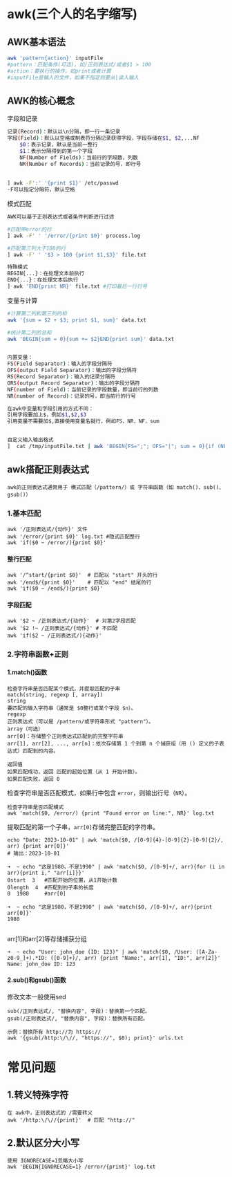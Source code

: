 # awk(三个人的名字缩写)

## AWK基本语法

```bash
awk 'pattern{action}' inputFile
#pattern：匹配条件(可选)，如/正则表达式/或者$1 > 100
#action：要执行的操作，如print或者计算
#inputFile是输入的文件，如果不指定则要从|读入输入
```



## AWK的核心概念

字段和记录

```bash
记录(Record)：默认以\n分隔，即一行一条记录
字段(Field)：默认以空格或制表符分隔记录获得字段，字段存储在$1, $2,...NF
	$0：表示记录，默认是当前一整行
	$1：表示分隔得到的第一个字段
	NF(Number of Fields)：当前行的字段数，列数
	NR(Number of Records)：当前记录的号，即行号
	
	
] awk -F':' '{print $1}' /etc/passwd
-F可以指定分隔符，默认空格
```



模式匹配

```bash
AWK可以基于正则表达式或者条件判断进行过滤

#匹配带error的行
] awk -F' ' '/error/{print $0}' process.log

#匹配第三列大于100的行
] awk -F' ' '$3 > 100 {print $1,$3}' file.txt

特殊模式
BEGIN{...}：在处理文本前执行
END{...}：在处理文本后执行
] awk 'END{print NR}' file.txt #打印最后一行行号
```



变量与计算

```bash
#计算第二列和第三列的和
awk '{sum = $2 + $3; print $1, sum}' data.txt

#统计第二列的总和
awk 'BEGIN{sum = 0}{sum += $2}END{print sum}' data.txt


内置变量：
FS(Field Separator)：输入的字段分隔符
OFS(output Field Separator)：输出的字段分隔符
RS(Record Separator)：输入的记录分隔符
ORS(output Record Separator)：输出的字段分隔符
NF(number of Field)：当前记录的字段数量，即当前行的列数
NR(number of Record)：记录的号，即当前行的行号

在awk中变量和字段引用的方式不同：
引用字段要加上$，例如$1,$2,$3
引用变量不需要加$,直接使用变量名就行，例如FS，NR，NF，sum


自定义输入输出格式
]  cat /tmp/inputFile.txt | awk 'BEGIN{FS=";"; OFS="|"; sum = 0}{if (NF == 4){sum += $4; print $1,$2,$3}}END{print "总行数:",sum}'

```

  

## awk搭配正则表达式

```
awk的正则表达式通常用于 模式匹配（/pattern/）或 字符串函数（如 match()、sub()、gsub()）
```

### 1.基本匹配

```
awk '/正则表达式/{动作}' 文件
awk '/error/{print $0}' log.txt	#隐式匹配整行
awk 'if($0 ~ /error/){print $0}'
```

#### 整行匹配

```
awk '/^start/{print $0}'  # 匹配以 "start" 开头的行
awk '/end$/{print $0}'    # 匹配以 "end" 结尾的行
awk 'if($0 ~ /end$/){print $0}'
```

#### 字段匹配

```
awk '$2 ~ /正则表达式/{动作}'  # 对第2字段匹配
awk '$2 !~ /正则表达式/{动作}' # 不匹配
awk 'if($2 ~ /正则表达式/){动作}'
```

### 2.字符串函数+正则

#### 1.match()函数

```
检查字符串是否匹配某个模式，并提取匹配的子串
match(string, regexp [, array])
string
要匹配的输入字符串（通常是 $0整行或某个字段 $n）。
regexp
正则表达式（可以是 /pattern/或字符串形式 "pattern"）。
array（可选）
arr[0]：存储整个正则表达式匹配到的完整字符串
arr[1], arr[2], ..., arr[n]：依次存储第 1 个到第 n 个捕获组（用 () 定义的子表达式）匹配到的内容。

返回值
如果匹配成功，返回 匹配的起始位置（从 1 开始计数）。
如果匹配失败，返回 0
```

检查字符串是否匹配模式，如果行中包含 `error`，则输出行号（`NR`）。

```
检查字符串是否匹配模式
awk 'match($0, /error/) {print "Found error on line:", NR}' log.txt
```

提取匹配的第一个子串，`arr[0]`存储完整匹配的字符串。

```
echo "Date: 2023-10-01" | awk 'match($0, /[0-9]{4}-[0-9]{2}-[0-9]{2}/, arr) {print arr[0]}'
# 输出：2023-10-01

➜  ~ echo "这是1980，不是1990" | awk 'match($0, /[0-9]+/, arr){for (i in arr){print i," "arr[i]}}'
0start  3	#匹配开始的位置，从1开始计数
0length  4	#匹配到的子串的长度
0  1980		#arr[0]

➜  ~ echo "这是1980，不是1990" | awk 'match($0, /[0-9]+/, arr){print arr[0]}'
1980


```

arr[1]和arr[2]等存储捕获分组

```
➜  ~ echo "User: john_doe (ID: 123)" | awk 'match($0, /User: ([A-Za-z0-9_]+).*ID: ([0-9]+)/, arr) {print "Name:", arr[1], "ID:", arr[2]}'
Name: john_doe ID: 123
```



#### 2.sub()和gsub()函数

修改文本一般使用sed

```
sub(/正则表达式/, "替换内容", 字段)：替换第一个匹配。
gsub(/正则表达式/, "替换内容", 字段)：替换所有匹配。

示例：替换所有 http://为 https://
awk '{gsub(/http:\/\//, "https://", $0); print}' urls.txt
```



# 常见问题

## 1.转义特殊字符

```
在 awk中，正则表达式的 /需要转义
awk '/http:\/\//{print}'  # 匹配 "http://"
```

## 2.默认区分大小写

```
使用 IGNORECASE=1忽略大小写
awk 'BEGIN{IGNORECASE=1} /error/{print}' log.txt
```

